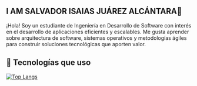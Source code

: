 ## I AM SALVADOR ISAIAS JUÁREZ ALCÁNTARA👋

¡Hola! Soy un estudiante de Ingeniería en Desarrollo de Software con interés en el desarrollo de aplicaciones eficientes y escalables. Me gusta aprender sobre arquitectura de software, sistemas operativos y metodologías ágiles para construir soluciones tecnológicas que aporten valor.

## 🚀 Tecnologías que uso

[![Top Langs](https://github-readme-stats.vercel.app/api/top-langs/?username=salvadoralcantara&layout=compact&theme=radical)](https://github.com/anuraghazra/github-readme-stats)

